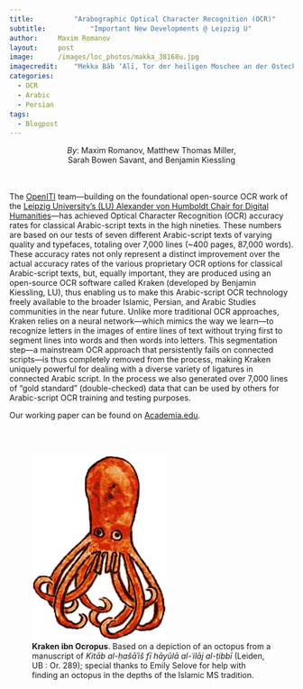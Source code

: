 ```yaml
---
title:			"Arabographic Optical Character Recognition (OCR)"
subtitle:			"Important New Developments @ Leipzig U"
author:		Maxim Romanov
layout:		post
image:		/images/loc_photos/makka_38168u.jpg
imagecredit:	"Mekka Bâb ʻAlī, Tor der heiligen Moschee an der Ostecke; durch das mittlere Portal wird das Zemzemhaus sichtbar. <a href='http://www.loc.gov/pictures/item/2002714730/' target='_blank'>(Library of Congress, LC-DIG-pmsca-38168)</a>"
categories:
  - OCR
  - Arabic
  - Persian
tags:
  - Blogpost
---
```


<center>
<i>By</i>: Maxim Romanov, Matthew Thomas Miller,<br>
Sarah Bowen Savant, and Benjamin Kiessling
</center>
<br><br>

The [OpenITI](http://iti-corpus.github.io/) team—building on the foundational open-source OCR work of the [Leipzig University’s (LU) Alexander von Humboldt Chair for Digital Humanities](http://www.dh.uni-leipzig.de/wo/important-new-developments-in-arabographic-optical-character-recognition-ocr/)—has achieved Optical Character Recognition (OCR) accuracy rates for classical Arabic-script texts in the high nineties. These numbers are based on our tests of seven different Arabic-script texts of varying quality and typefaces, totaling over 7,000 lines (~400 pages, 87,000 words). These accuracy rates not only represent a distinct improvement over the actual accuracy rates of the various proprietary OCR options for classical Arabic-script texts, but, equally important, they are produced using an open-source OCR software called Kraken (developed by Benjamin Kiessling, LU), thus enabling us to make this Arabic-script OCR technology freely available to the broader Islamic, Persian, and Arabic Studies communities in the near future. Unlike more traditional OCR approaches, Kraken relies on a neural network—which mimics the way we learn—to recognize letters in the images of entire lines of text without trying first to segment lines into words and then words into letters. This segmentation step—a mainstream OCR approach that persistently fails on connected scripts—is thus completely removed from the process, making Kraken uniquely powerful for dealing with a diverse variety of ligatures in connected Arabic script. In the process we also generated over 7,000 lines of “gold standard” (double-checked) data that can be used by others for Arabic-script OCR training and testing purposes.

Our working paper can be found on [Academia.edu](https://www.academia.edu/28923960/Important_New_Developments_in_Arabographic_Optical_Character_Recognition_OCR_).

<br><br>

<figure class="fourthr">
	<a href="../images/ocr/kraken_animated_new.gif" title="Download the Reader"><img src="../images/ocr/kraken_animated_new.gif">
	</a>
	<figcaption><b>Kraken ibn Ocropus</b>. Based on a depiction of an octopus from a manuscript of <i>Kitāb al-ḥašāʾiš fī hāyūlā al-ʿilāj al-ṭibbī</i> (Leiden, UB : Or. 289); special thanks to Emily Selove for help with finding an octopus in the depths of the Islamic MS tradition.</figcaption>
</figure>

